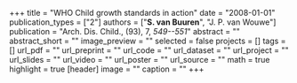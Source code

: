 +++
title = "WHO Child growth standards in action"
date = "2008-01-01"
publication_types = ["2"]
authors = ["**S. van Buuren**", "J. P. van Wouwe"]
publication = "Arch. Dis. Child., (93), 7, _549--551_"
abstract = ""
abstract_short = ""
image_preview = ""
selected = false
projects = []
tags = []
url_pdf = ""
url_preprint = ""
url_code = ""
url_dataset = ""
url_project = ""
url_slides = ""
url_video = ""
url_poster = ""
url_source = ""
math = true
highlight = true
[header]
image = ""
caption = ""
+++
